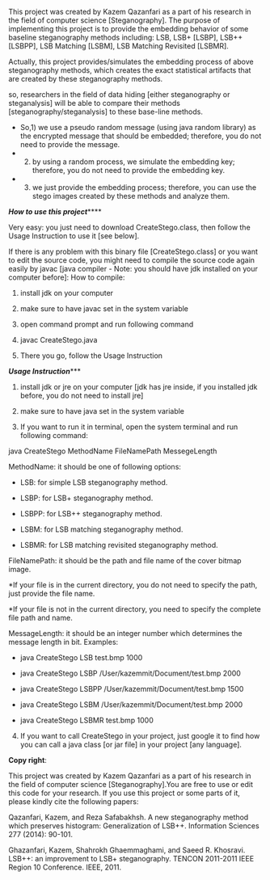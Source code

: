 
This project was created by Kazem Qazanfari as a part of his research in the field of computer science [Steganography]. The purpose of implementing this project is to provide the embedding behavior of some baseline steganography methods including: LSB, LSB+ [LSBP], LSB++ [LSBPP], LSB Matching [LSBM], LSB Matching Revisited [LSBMR].

Actually, this project provides/simulates the embedding process of above steganography methods, which creates the exact statistical artifacts that are created by these steganography methods.

so, researchers in the field of data hiding [either steganography or steganalysis] will be able to compare their methods [steganography/steganalysis] to these base-line methods.


* So,1) we use a pseudo random message (using java random library) as the encrypted message that should be embedded; therefore, you do not need to provide the message.
*    2) by using a random process, we simulate the embedding key; therefore, you do not need to provide the embedding key.
*    3) we just provide the embedding process; therefore, you can use the stego images created by these methods and analyze them. 

*****************How to use this project*********************

Very easy: you just need to download CreateStego.class, then follow the Usage Instruction to use it [see below]. 

If there is any problem with this binary file [CreateStego.class] or you want to edit the source code, you might need to compile the source code again easily by javac [java compiler - Note: you should have jdk installed on your computer before]:
How to compile:

1. install jdk on your computer

2. make sure to have javac set in the system variable

3. open command prompt and run following command

4. javac CreateStego.java   

5. There you go, follow the Usage Instruction

*********************Usage Instruction************************

1. install jdk or jre on your computer [jdk has jre inside, if you installed jdk before, you do not need to install jre]

2. make sure to have java set in the system variable

3. If you want to run it in terminal, open the system terminal and run following command:

java CreateStego MethodName FileNamePath MessegeLength


MethodName: it should be one of following options:

* LSB: for simple LSB steganography method.

* LSBP: for LSB+ steganography method.

* LSBPP: for LSB++ steganography method.

* LSBM: for LSB matching steganography method.

* LSBMR: for LSB matching revisited steganography method.


FileNamePath: it should be the path and file name of the cover bitmap image.

   *If your file is in the current directory, you do not need to specify the path, just provide the file name.

   *If your file is not in the current directory, you need to specify the complete file path and name.


MessageLength: it should be an integer number which determines the message length in bit.
Examples:

* java CreateStego LSB test.bmp 1000

* java CreateStego LSBP /User/kazemmit/Document/test.bmp 2000

* java CreateStego LSBPP /User/kazemmit/Document/test.bmp 1500

* java CreateStego LSBM /User/kazemmit/Document/test.bmp 2000

* java CreateStego LSBMR test.bmp 1000



4. If you want to call CreateStego in your project, just google it to find how you can call a java class [or jar file] in your project [any language].


**Copy right**:

 This project was created by Kazem Qazanfari as a part of his research in the field of computer science [Steganography].You are free to use or edit this code for your research. If you use this project or some parts of it, please kindly cite the following papers:

Qazanfari, Kazem, and Reza Safabakhsh. A new steganography method which preserves histogram: Generalization of LSB++. Information Sciences 277 (2014): 90-101.

Ghazanfari, Kazem, Shahrokh Ghaemmaghami, and Saeed R. Khosravi. LSB++: an improvement to LSB+ steganography. TENCON 2011-2011 IEEE Region 10 Conference. IEEE, 2011.


